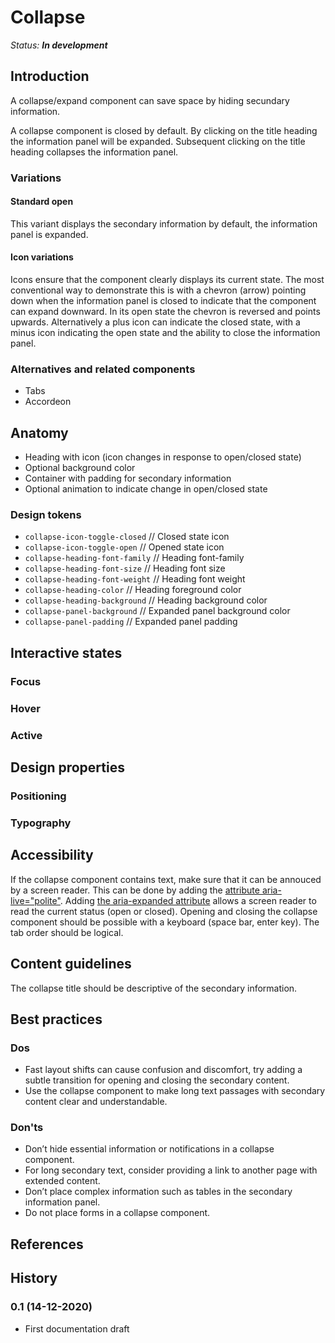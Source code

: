 # Collapse

_Status: **In development**_

## Introduction

A collapse/expand component can save space by hiding secundary information.

A collapse component is closed by default. By clicking on the title heading the information panel will be expanded. Subsequent clicking on the title heading collapses the information panel.

### Variations

#### Standard open

This variant displays the secondary information by default, the information panel is expanded.

#### Icon variations

Icons ensure that the component clearly displays its current state. The most conventional way to demonstrate this is with a chevron (arrow) pointing down when the information panel is closed to indicate that the component can expand downward. In its open state the chevron is reversed and points upwards. Alternatively a plus icon can indicate the closed state, with a minus icon indicating the open state and the ability to close the information panel.

### Alternatives and related components

* Tabs
* Accordeon

## Anatomy

* Heading with icon (icon changes in response to open/closed state)
* Optional background color
* Container with padding for secondary information
* Optional animation to indicate change in open/closed state

### Design tokens

* `collapse-icon-toggle-closed` // Closed state icon
* `collapse-icon-toggle-open` // Opened state icon
* `collapse-heading-font-family` // Heading font-family
* `collapse-heading-font-size` // Heading font size
* `collapse-heading-font-weight` // Heading font weight
* `collapse-heading-color` // Heading foreground color
* `collapse-heading-background` // Heading background color
* `collapse-panel-background` // Expanded panel background color
* `collapse-panel-padding` // Expanded panel padding

## Interactive states

### Focus

### Hover

### Active

## Design properties

### Positioning

### Typography

## Accessibility

If the collapse component contains text, make sure that it can be annouced by a screen reader. This can be done by adding the [attribute aria-live="polite"](https://www.w3.org/TR/wai-aria/#aria-live). Adding [the aria-expanded attribute](https://www.w3.org/TR/wai-aria/#aria-expanded) allows a screen reader to read the current status (open or closed). Opening and closing the collapse component should be possible with a keyboard (space bar, enter key). The tab order should be logical.

## Content guidelines

The collapse title should be descriptive of the secondary information.

## Best practices

### Dos

* Fast layout shifts can cause confusion and discomfort, try adding a subtle transition for opening and closing the secondary content.
* Use the collapse component to make long text passages with secondary content clear and understandable.

### Don'ts

* Don’t hide essential information or notifications in a collapse component.
* For long secondary text, consider providing a link to another page with extended content.
* Don’t place complex information such as tables in the secondary information panel.
* Do not place forms in a collapse component.

## References

## History

### 0.1 (14-12-2020)

* First documentation draft
